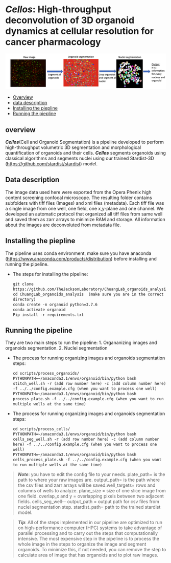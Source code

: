 # ***Cellos***: High-throughput deconvolution of 3D organoid dynamics at cellular resolution for cancer pharmacology 

<p>
    <img src="docs/pipeline.png" width="1000"/>
</p>

- [Overview](#overview)
- [data description](#data-description)
- [Installing the piepline](#installing-the-piepline)
- [Running the piepline](#running-the-piepline)

## overview 

***Cellos***(Cell and Organoid Segmentation) is a pipeline developed to perform high-throughput volumetric 3D segmentation and morphological quantification of organoids and their cells. ***Cellos*** segments organoids using classical algorithms and segments nuclei using our trained Stardist-3D (https://github.com/stardist/stardist) model. 

## Data description
The image data used here were exported from the Opera Phenix high content screening confocal microscope. The resulting folder contains subfolders with tiff files (Images) and xml files (metadata). Each tiff file was a single image from one well, one field, one x,y-plane and one channel. We developed an automatic protocol that organized all tiff files from same well and saved them as zarr arrays to minimize RAM and storage. All information about the images are deconvoluted from metadata file. 

## Installing the piepline
The pipeline uses conda environment, make sure you have anaconda (https://www.anaconda.com/products/distribution) before installing and running the pipeline. 
 
+ The steps for installing the pipeline:  

	  git clone https://github.com/TheJacksonLaboratory/ChuangLab_organoids_analysis.git
      cd ChuangLab_organoids_analysis  (make sure you are in the correct directory)
	  conda create -n organoid python=3.7.6
      conda activate organoid
      Pip install -r requirements.txt

## Running the pipeline
They are two main steps to run the pipeline: 1. Organanizing images and organoids segmentation. 2. Nuclei segmentation

+ The process for running organizing images and organoids segmentation steps: 

      cd scripts/process_organoids/
      PYTHONPATH=~/anaconda3.1/envs/organoid/bin/python bash stitch_well.sh -r (add row number here) -c (add column number here) -f ../../config.example.cfg (when you want to process one well)
	  PYTHONPATH=~/anaconda3.1/envs/organoid/bin/python bash process_plate.sh -f ../../config.example.cfg (when you want to run multiple wells at the same time)

+ The process for running organizing images and organoids segmentation steps: 

      cd scripts/process_cells/
      PYTHONPATH=~/anaconda3.1/envs/organoid/bin/python bash cells_seg_well.sh -r (add row number here) -c (add column number here) -f ../../config.example.cfg (when you want to process one well)
	  PYTHONPATH=~/anaconda3.1/envs/organoid/bin/python bash cells_process_plate.sh -f ../../config.example.cfg (when you want to run multiple wells at the same time)

> ***Note***: you have to edit the config file to your needs. plate_path= is the path to where your raw images are. output_path= is the path where the csv files and zarr arrays will be saved.well_targets= rows and columns of wells to analyze. plane_size = size of one slice image from one field. overlap_x and y = overlapping pixels between two adjacent fields. cells_seg_well--
output_path = output path for csv files from nuclei segmentation step. stardist_path= path to the trained stardist model. 

> ***Tip***: All of the steps implemented in our pipeline are optimized to run on high-performance computer (HPC) systems to take advantage of parallel processing and to carry out the steps that computationally intensive. The most expensive step in the pipeline is to process the whole image in the steps to organize the image and segment organoids. To minimize this, if not needed, you can remove the step to calculate area of image that has organoids and to plot raw images. 

